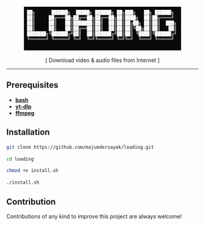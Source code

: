 <div align="center">

![banner](assets/ascii-art-text.png)
<p>[ Download video & audio files from Internet ]</p>

---
</div>

## Prerequisites
- [**bash**](https://www.gnu.org/software/bash/) 
- [**yt-dlp**](https://github.com/yt-dlp/yt-dlp)
- [**ffmpeg**](https://ffmpeg.org/)

## Installation
```bash
git clone https://github.com/majumdersayak/loading.git
```
```bash
cd loading
```
```bash
chmod +x install.sh
```
```bash
./install.sh
```

## Contribution

Contributions of any kind to improve this project are always welcome!
